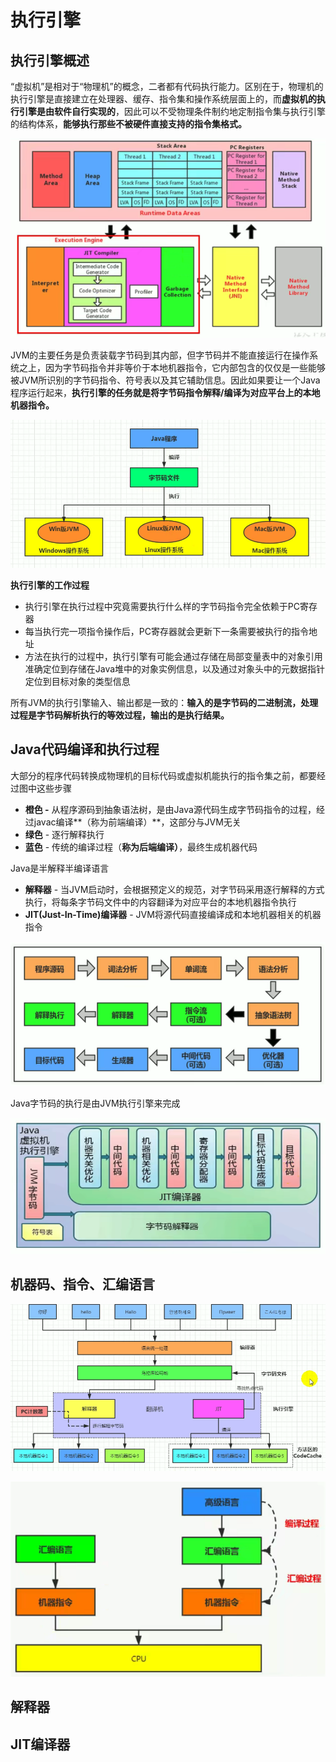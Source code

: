 # 执行引擎

## 执行引擎概述

“虚拟机”是相对于“物理机”的概念，二者都有代码执行能力。区别在于，物理机的执行引擎是直接建立在处理器、缓存、指令集和操作系统层面上的，而**虚拟机的执行引擎是由软件自行实现的**，因此可以不受物理条件制约地定制指令集与执行引擎的结构体系，**能够执行那些不被硬件直接支持的指令集格式。**

![](.gitbook/assets/screen-shot-2021-09-19-at-4.45.13-pm.png)

JVM的主要任务是负责装载字节码到其内部，但字节码并不能直接运行在操作系统之上，因为字节码指令并非等价于本地机器指令，它内部包含的仅仅是一些能够被JVM所识别的字节码指令、符号表以及其它辅助信息。因此如果要让一个Java程序运行起来，**执行引擎的任务就是将字节码指令解释/编译为对应平台上的本地机器指令。**

![](.gitbook/assets/screen-shot-2021-09-19-at-4.55.10-pm.png)

**执行引擎的工作过程**

* 执行引擎在执行过程中究竟需要执行什么样的字节码指令完全依赖于PC寄存器
* 每当执行完一项指令操作后，PC寄存器就会更新下一条需要被执行的指令地址
* 方法在执行的过程中，执行引擎有可能会通过存储在局部变量表中的对象引用准确定位到存储在Java堆中的对象实例信息，以及通过对象头中的元数据指针定位到目标对象的类型信息

所有JVM的执行引擎输入、输出都是一致的：**输入的是字节码的二进制流，处理过程是字节码解析执行的等效过程，输出的是执行结果。**

## Java代码编译和执行过程

大部分的程序代码转换成物理机的目标代码或虚拟机能执行的指令集之前，都要经过图中这些步骤

* **橙色 -** 从程序源码到抽象语法树，是由Java源代码生成字节码指令的过程，经过javac编译**（称为前端编译）**，这部分与JVM无关
* **绿色** - 逐行解释执行
* **蓝色** - 传统的编译过程（**称为后端编译）**，最终生成机器代码

Java是半解释半编译语言

* **解释器** - 当JVM启动时，会根据预定义的规范，对字节码采用逐行解释的方式执行，将每条字节码文件中的内容翻译为对应平台的本地机器指令执行
* **JIT\(Just-In-Time\)编译器** - JVM将源代码直接编译成和本地机器相关的机器指令

![](.gitbook/assets/screen-shot-2021-09-19-at-9.40.58-pm.png)

Java字节码的执行是由JVM执行引擎来完成

![](.gitbook/assets/screen-shot-2021-09-19-at-9.50.41-pm.png)

## 机器码、指令、汇编语言

![](.gitbook/assets/screen-shot-2021-09-19-at-9.59.09-pm.png)

![](.gitbook/assets/screen-shot-2021-09-19-at-10.08.20-pm.png)

## 解释器

## JIT编译器

